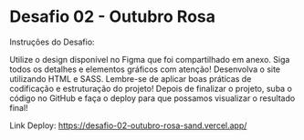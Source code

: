 # Desafio 02 - Outubro Rosa


Instruções do Desafio:


Utilize o design disponível no Figma que foi compartilhado em anexo. Siga todos os detalhes e elementos gráficos com atenção!
Desenvolva o site utilizando HTML e SASS. Lembre-se de aplicar boas práticas de codificação e estruturação do projeto! 
Depois de finalizar o projeto, suba o código no GitHub e faça o deploy para que possamos visualizar o resultado final! 


Link Deploy: https://desafio-02-outubro-rosa-sand.vercel.app/
